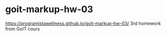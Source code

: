 # goit-markup-hw-03
https://programistawellness.github.io/goit-markup-hw-03/
3rd homework from GoIT cours
